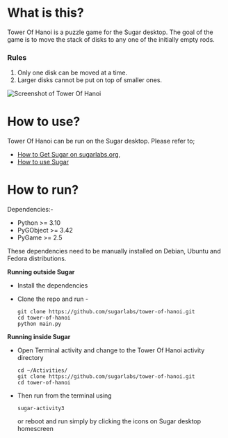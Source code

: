 What is this?
=============

Tower Of Hanoi is a puzzle game for the Sugar desktop. The goal of the game is to move the stack of disks to any one of the initially empty rods.

### Rules
1. Only one disk can be moved at a time.
2. Larger disks cannot be put on top of smaller ones.

![Screenshot of Tower Of Hanoi](https://github.com/vaibhav-sangwan/tower-of-hanoi/assets/94783049/1ac1387f-6105-4775-b8a0-79dab212c2e2)

How to use?
===========

Tower Of Hanoi can be run on the Sugar desktop.  Please refer to;

* [How to Get Sugar on sugarlabs.org](https://sugarlabs.org/),
* [How to use Sugar](https://help.sugarlabs.org/)

How to run?
=================

Dependencies:- 
- Python >= 3.10
- PyGObject >= 3.42
- PyGame >= 2.5
  
These dependencies need to be manually installed on Debian, Ubuntu and Fedora distributions.


**Running outside Sugar**


- Install the dependencies

- Clone the repo and run -
  ```
  git clone https://github.com/sugarlabs/tower-of-hanoi.git
  cd tower-of-hanoi
  python main.py
  ```

**Running inside Sugar**

- Open Terminal activity and change to the Tower Of Hanoi activity directory
  ```
  cd ~/Activities/
  git clone https://github.com/sugarlabs/tower-of-hanoi.git
  cd tower-of-hanoi
  ```
- Then run from the terminal using

  ```
  sugar-activity3
  ```
  or reboot and run simply by clicking the icons on Sugar desktop homescreen
